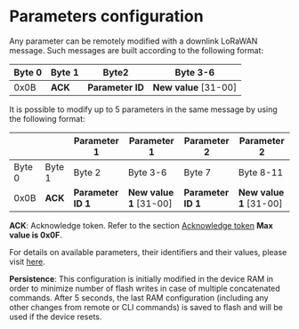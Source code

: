 # Parameters configuration

Any parameter can be remotely modified with a downlink LoRaWAN message. Such messages are built according to the following format:

| Byte 0 | Byte 1  | Byte2            | Byte 3-6                |
| ------ | ------- | ---------------- | ----------------------- |
| 0x0B   | **ACK** | **Parameter ID** | **New value** \[31-00\] |

It is possible to modify up to 5 parameters in the same message by using the following format:

|        |         | Parameter 1        | Parameter 1               | Parameter 2        | Parameter 2               |
| ------ | ------- | ------------------ | ------------------------- | ------------------ | ------------------------- |
| Byte 0 | Byte 1  | Byte 2             | Byte 3-6                  | Byte 7             | Byte 8-11                 |
| 0x0B   | **ACK** | **Parameter ID 1** | **New value 1** \[31-00\] | **Parameter ID 1** | **New value 1** \[31-00\] |

**ACK**: Acknowledge token. Refer to the section [Acknowledge token](../ack-token/readme.md) **Max value is 0x0F**.

For details on available parameters, their identifiers and their values, please visit [here](../../Parameters-default-configuration/firmware-parameters/).

**Persistence**: This configuration is initially modified in the device RAM in order to minimize number of flash writes in case of multiple concatenated commands. After 5 seconds, the last RAM configuration (including any other changes from remote or CLI commands) is saved to flash and will be used if the device resets.

